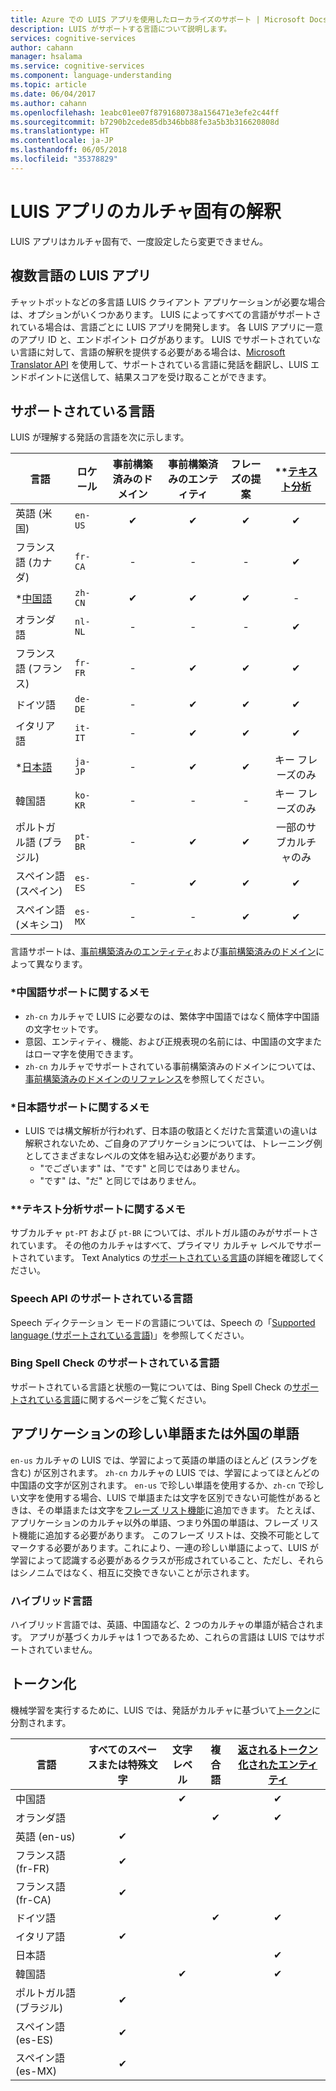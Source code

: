 ```yaml
---
title: Azure での LUIS アプリを使用したローカライズのサポート | Microsoft Docs
description: LUIS がサポートする言語について説明します。
services: cognitive-services
author: cahann
manager: hsalama
ms.service: cognitive-services
ms.component: language-understanding
ms.topic: article
ms.date: 06/04/2017
ms.author: cahann
ms.openlocfilehash: 1eabc01ee07f8791680738a156471e3efe2c44ff
ms.sourcegitcommit: b7290b2cede85db346bb88fe3a5b3b316620808d
ms.translationtype: HT
ms.contentlocale: ja-JP
ms.lasthandoff: 06/05/2018
ms.locfileid: "35378829"
---
```

# <a name="culture-specific-understanding-in-luis-apps"></a>LUIS アプリのカルチャ固有の解釈

LUIS アプリはカルチャ固有で、一度設定したら変更できません。 

## <a name="multi-language-luis-apps"></a>複数言語の LUIS アプリ
チャットボットなどの多言語 LUIS クライアント アプリケーションが必要な場合は、オプションがいくつかあります。 LUIS によってすべての言語がサポートされている場合は、言語ごとに LUIS アプリを開発します。 各 LUIS アプリに一意のアプリ ID と、エンドポイント ログがあります。 LUIS でサポートされていない言語に対して、言語の解釈を提供する必要がある場合は、[Microsoft Translator API](../Translator/translator-info-overview.md) を使用して、サポートされている言語に発話を翻訳し、LUIS エンドポイントに送信して、結果スコアを受け取ることができます。

## <a name="languages-supported"></a>サポートされている言語
LUIS が理解する発話の言語を次に示します。


| 言語 |ロケール  |  事前構築済みのドメイン | 事前構築済みのエンティティ | フレーズの提案 | **[テキスト分析](https://docs.microsoft.com/azure/cognitive-services/text-analytics/text-analytics-supported-languages) | 
|--|--|:--:|:--:|:--:|:--:|
| 英語 (米国) |`en-US` | ✔ | ✔  |✔|✔|
| フランス語 (カナダ) |`fr-CA` |-|   -   |-|✔|
| *[中国語](#chinese-support-notes) |`zh-CN` | ✔ | ✔ |✔|-|
| オランダ語 |`nl-NL` |-|  -   |-|✔|
| フランス語 (フランス) |`fr-FR` |-| ✔ |✔ |✔|
| ドイツ語 |`de-DE` |-| ✔ |✔ |✔|
| イタリア語 |`it-IT` |-| ✔ |✔|✔|
| *[日本語](#japanese-support-notes) |`ja-JP` |-| ✔ |✔|キー フレーズのみ|
| 韓国語 |`ko-KR` |-|   -   |-|キー フレーズのみ|
| ポルトガル語 (ブラジル) |`pt-BR` |-| ✔ |✔ |一部のサブカルチャのみ|
| スペイン語 (スペイン) |`es-ES` |-| ✔ |✔|✔|
| スペイン語 (メキシコ)|`es-MX` |-|  -   |✔|✔|


言語サポートは、[事前構築済みのエンティティ](luis-reference-prebuilt-entities.md)および[事前構築済みのドメイン](luis-reference-prebuilt-domains.md)によって異なります。 

### <a name="chinese-support-notes"></a>*中国語サポートに関するメモ

 - `zh-cn` カルチャで LUIS に必要なのは、繁体字中国語ではなく簡体字中国語の文字セットです。
 - 意図、エンティティ、機能、および正規表現の名前には、中国語の文字またはローマ字を使用できます。
 - `zh-cn` カルチャでサポートされている事前構築済みのドメインについては、[事前構築済みのドメインのリファレンス](luis-reference-prebuilt-domains.md)を参照してください。
<!--- When writing regular expressions in Chinese, do not insert whitespace between Chinese characters.-->

### <a name="japanese-support-notes"></a>*日本語サポートに関するメモ

 - LUIS では構文解析が行われず、日本語の敬語とくだけた言葉遣いの違いは解釈されないため、ご自身のアプリケーションについては、トレーニング例としてさまざまなレベルの文体を組み込む必要があります。 
     - "でございます" は、"です" と同じではありません。 
     - "です" は、"だ" と同じではありません。 

### <a name="text-analytics-support-notes"></a>**テキスト分析サポートに関するメモ
サブカルチャ `pt-PT` および `pt-BR` については、ポルトガル語のみがサポートされています。 その他のカルチャはすべて、プライマリ カルチャ レベルでサポートされています。 Text Analytics の[サポートされている言語](https://docs.microsoft.com/azure/cognitive-services/text-analytics/text-analytics-supported-languages)の詳細を確認してください。 

### <a name="speech-api-supported-languages"></a>Speech API のサポートされている言語
Speech ディクテーション モードの言語については、Speech の「[Supported language (サポートされている言語)](https://docs.microsoft.com/azure/cognitive-services/Speech/api-reference-rest/supportedlanguages##interactive-and-dictation-mode)」を参照してください。

### <a name="bing-spell-check-supported-languages"></a>Bing Spell Check のサポートされている言語
サポートされている言語と状態の一覧については、Bing Spell Check の[サポートされている言語](https://docs.microsoft.com/azure/cognitive-services/bing-spell-check/bing-spell-check-supported-languages)に関するページをご覧ください。

## <a name="rare-or-foreign-words-in-an-application"></a>アプリケーションの珍しい単語または外国の単語
`en-us` カルチャの LUIS では、学習によって英語の単語のほとんど (スラングを含む) が区別されます。 `zh-cn` カルチャの LUIS では、学習によってほとんどの中国語の文字が区別されます。 `en-us` で珍しい単語を使用するか、`zh-cn` で珍しい文字を使用する場合、LUIS で単語または文字を区別できない可能性があるときは、その単語または文字を[フレーズ リスト機能](luis-how-to-add-features.md)に追加できます。 たとえば、アプリケーションのカルチャ以外の単語、つまり外国の単語は、フレーズ リスト機能に追加する必要があります。 このフレーズ リストは、交換不可能としてマークする必要があります。これにより、一連の珍しい単語によって、LUIS が学習によって認識する必要があるクラスが形成されていること、ただし、それらはシノニムではなく、相互に交換できないことが示されます。

### <a name="hybrid-languages"></a>ハイブリッド言語
ハイブリッド言語では、英語、中国語など、2 つのカルチャの単語が結合されます。 アプリが基づくカルチャは 1 つであるため、これらの言語は LUIS ではサポートされていません。

## <a name="tokenization"></a>トークン化
機械学習を実行するために、LUIS では、発話がカルチャに基づいて[トークン](luis-glossary.md#token)に分割されます。 

|言語|  すべてのスペースまたは特殊文字 | 文字レベル|複合語|[返されるトークン化されたエンティティ](luis-concept-data-extraction.md#tokenized-entity-returned)
|--|:--:|:--:|:--:|:--:|
|中国語||✔||✔|
|オランダ語|||✔|✔|
|英語 (en-us)|✔ ||||
|フランス語 (fr-FR)|✔||||
|フランス語 (fr-CA)|✔||||
|ドイツ語|||✔|✔|
|イタリア語|✔||||
|日本語||||✔|
|韓国語||✔||✔|
|ポルトガル語 (ブラジル)|✔||||
|スペイン語 (es-ES)|✔||||
|スペイン語 (es-MX)|✔||||

 